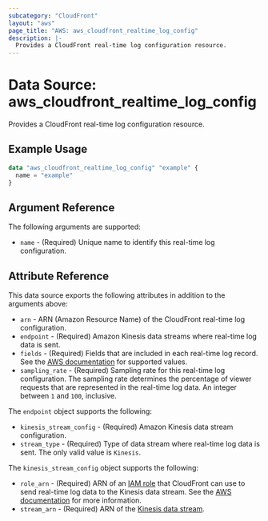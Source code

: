 ```yaml
---
subcategory: "CloudFront"
layout: "aws"
page_title: "AWS: aws_cloudfront_realtime_log_config"
description: |-
  Provides a CloudFront real-time log configuration resource.
---
```


# Data Source: aws_cloudfront_realtime_log_config

Provides a CloudFront real-time log configuration resource.

## Example Usage

```terraform
data "aws_cloudfront_realtime_log_config" "example" {
  name = "example"
}
```

## Argument Reference

The following arguments are supported:

* `name` - (Required) Unique name to identify this real-time log configuration.

## Attribute Reference

This data source exports the following attributes in addition to the arguments above:

* `arn` - ARN (Amazon Resource Name) of the CloudFront real-time log configuration.
* `endpoint` - (Required) Amazon Kinesis data streams where real-time log data is sent.
* `fields` - (Required) Fields that are included in each real-time log record. See the [AWS documentation](https://docs.aws.amazon.com/AmazonCloudFront/latest/DeveloperGuide/real-time-logs.html#understand-real-time-log-config-fields) for supported values.
* `sampling_rate` - (Required) Sampling rate for this real-time log configuration. The sampling rate determines the percentage of viewer requests that are represented in the real-time log data. An integer between `1` and `100`, inclusive.

The `endpoint` object supports the following:

* `kinesis_stream_config` - (Required) Amazon Kinesis data stream configuration.
* `stream_type` - (Required) Type of data stream where real-time log data is sent. The only valid value is `Kinesis`.

The `kinesis_stream_config` object supports the following:

* `role_arn` - (Required) ARN of an [IAM role](iam_role.html) that CloudFront can use to send real-time log data to the Kinesis data stream.
See the [AWS documentation](https://docs.aws.amazon.com/AmazonCloudFront/latest/DeveloperGuide/real-time-logs.html#understand-real-time-log-config-iam-role) for more information.
* `stream_arn` - (Required) ARN of the [Kinesis data stream](kinesis_stream.html).
